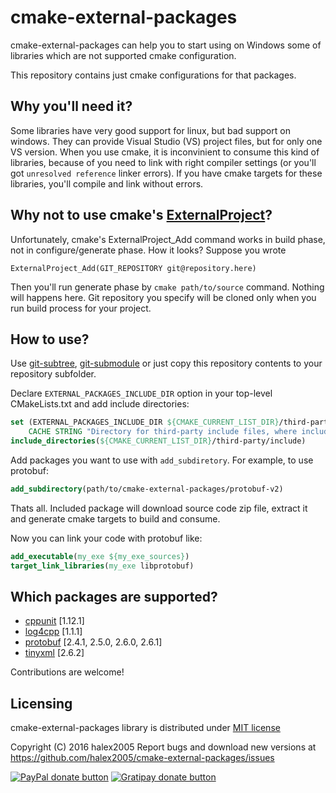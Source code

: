 cmake-external-packages
=======================

cmake-external-packages can help you to start using on Windows some of libraries which are not supported cmake configuration.

This repository contains just cmake configurations for that packages.

Why you'll need it?
-------------------

Some libraries have very good support for linux, but bad support on windows.
They can provide Visual Studio (VS) project files, but for only one VS version.
When you use cmake, it is inconvinient to consume this kind of libraries, because of you need to link with right compiler settings (or you'll got `unresolved reference` linker errors).
If you have cmake targets for these libraries, you'll compile and link without errors.

Why not to use cmake's [ExternalProject](https://cmake.org/cmake/help/v3.0/module/ExternalProject.html)?
----------------------------------------

Unfortunately, cmake's ExternalProject_Add command works in build phase, not in configure/generate phase.
How it looks? Suppose you wrote

    ExternalProject_Add(GIT_REPOSITORY git@repository.here)

Then you'll run generate phase by `cmake path/to/source` command.
Nothing will happens here.
Git repository you specify will be cloned only when you run build process for your project.

How to use?
-----------

Use [git-subtree](http://blogs.atlassian.com/2013/05/alternatives-to-git-submodule-git-subtree/), [git-submodule](http://blogs.atlassian.com/2011/12/git-submodules/) or just copy this repository contents to your repository subfolder.

Declare `EXTERNAL_PACKAGES_INCLUDE_DIR` option in your top-level CMakeLists.txt and add include directories:

```cmake
set (EXTERNAL_PACKAGES_INCLUDE_DIR ${CMAKE_CURRENT_LIST_DIR}/third-party/
    CACHE STRING "Directory for third-party include files, where include folders will be copied")
include_directories(${CMAKE_CURRENT_LIST_DIR}/third-party/include)
```

Add packages you want to use with `add_subdiretory`. For example, to use protobuf:

```cmake
add_subdirectory(path/to/cmake-external-packages/protobuf-v2)
```

Thats all. Included package will download source code zip file, extract it and generate cmake targets to build and consume.

Now you can link your code with protobuf like:

```cmake
add_executable(my_exe ${my_exe_sources})
target_link_libraries(my_exe libprotobuf)
```

Which packages are supported?
-----------------------------

- [cppunit](cppunit/CMakeLists.txt) [1.12.1]
- [log4cpp](log4cpp/CMakeLists.txt) [1.1.1]
- [protobuf](protobuf-v2/CMakeLists.txt) [2.4.1, 2.5.0, 2.6.0, 2.6.1]
- [tinyxml](tinyxml/CMakeLists.txt) [2.6.2]

Contributions are welcome!

Licensing
---------

cmake-external-packages library is distributed under [MIT license](license.md)

Copyright (C) 2016 halex2005 
Report bugs and download new versions at https://github.com/halex2005/cmake-external-packages/issues

[![PayPal donate button](http://img.shields.io/paypal/donate.png?color=yellow)](https://www.paypal.com/cgi-bin/webscr?cmd=_s-xclick&hosted_button_id=7RR8B7SRHFX5Q "Donate once-off to this project using Paypal")
[![Gratipay donate button](http://img.shields.io/gratipay/halex2005.svg)](https://gratipay.com/halex2005/ "Donate weekly to this project using Gratipay")